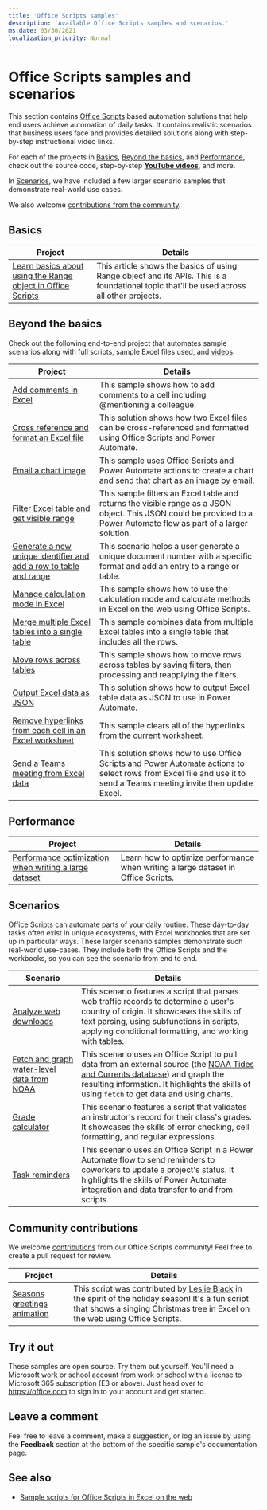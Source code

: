 ```yaml
---
title: 'Office Scripts samples'
description: 'Available Office Scripts samples and scenarios.'
ms.date: 03/30/2021
localization_priority: Normal
---
```


# Office Scripts samples and scenarios

This section contains [Office Scripts](../../overview/excel.md) based automation solutions that help end users achieve automation of daily tasks. It contains realistic scenarios that business users face and provides detailed solutions along with step-by-step instructional video links.

For each of the projects in [Basics](#basics), [Beyond the basics](#beyond-the-basics), and [Performance](#performance), check out the source code, step-by-step [**YouTube videos**](https://www.youtube.com/playlist?list=PLr3zVPZrMOUMl88fs8uc2GGAePRnNe6m0), and more.

In [Scenarios](#scenarios), we have included a few larger scenario samples that demonstrate real-world use cases.

We also welcome [contributions from the community](#community-contributions).

## Basics

| Project | Details |
|---------|---------|
| [Learn basics about using the Range object in Office Scripts](range-basics.md) | This article shows the basics of using Range object and its APIs. This is a foundational topic that'll be used across all other projects. |

## Beyond the basics

Check out the following end-to-end project that automates sample scenarios along with full scripts, sample Excel files used, and [videos](https://www.youtube.com/playlist?list=PLr3zVPZrMOUMl88fs8uc2GGAePRnNe6m0).

| Project | Details |
|---------|---------|
| [Add comments in Excel](add-excel-comments.md) | This sample shows how to add comments to a cell including @mentioning a colleague. |
| [Cross reference and format an Excel file](excel-cross-reference.md) | This solution shows how two Excel files can be cross-referenced and formatted using Office Scripts and Power Automate. |
| [Email a chart image](email-chart-image.md) | This sample uses Office Scripts and Power Automate actions to create a chart and send that chart as an image by email. |
| [Filter Excel table and get visible range](filter-table-get-visible-range.md) | This sample filters an Excel table and returns the visible range as a JSON object. This JSON could be provided to a Power Automate flow as part of a larger solution. |
| [Generate a new unique identifier and add a row to table and range](document-number-generator.md)  | This scenario helps a user generate a unique document number with a specific format and add an entry to a range or table. |
| [Manage calculation mode in Excel](excel-calculation.md) | This sample shows how to use the calculation mode and calculate methods in Excel on the web using Office Scripts. |
| [Merge multiple Excel tables into a single table](copy-tables-combine.md) | This sample combines data from multiple Excel tables into a single table that includes all the rows. |
| [Move rows across tables](move-rows-across-tables.md) | This sample shows how to move rows across tables by saving filters, then processing and reapplying the filters. |
| [Output Excel data as JSON](get-table-data.md) | This solution shows how to output Excel table data as JSON to use in Power Automate. |
| [Remove hyperlinks from each cell in an Excel worksheet](remove-hyperlinks-from-cells.md) | This sample clears all of the hyperlinks from the current worksheet. |
| [Send a Teams meeting from Excel data](send-teams-invite-from-excel-data.md) | This solution shows how to use Office Scripts and Power Automate actions to select rows from Excel file and use it to send a Teams meeting invite then update Excel. |

## Performance

| Project | Details |
|---------|---------|
| [Performance optimization when writing a large dataset](write-large-dataset.md) | Learn how to optimize performance when writing a large dataset in Office Scripts. |

## Scenarios

Office Scripts can automate parts of your daily routine. These day-to-day tasks often exist in unique ecosystems, with Excel workbooks that are set up in particular ways. These larger scenario samples demonstrate such real-world use-cases. They include both the Office Scripts and the workbooks, so you can see the scenario from end to end.

| Scenario | Details |
|---------|---------|
| [Analyze web downloads](../scenarios/analyze-web-downloads.md) | This scenario features a script that parses web traffic records to determine a user's country of origin. It showcases the skills of text parsing, using subfunctions in scripts, applying conditional formatting, and working with tables. |
| [Fetch and graph water-level data from NOAA](../scenarios/noaa-data-fetch.md) | This scenario uses an Office Script to pull data from an external source (the [NOAA Tides and Currents database](https://tidesandcurrents.noaa.gov/)) and graph the resulting information. It highlights the skills of using `fetch` to get data and using charts. |
| [Grade calculator](../scenarios/grade-calculator.md) | This scenario features a script that validates an instructor's record for their class's grades. It showcases the skills of error checking, cell formatting, and regular expressions. |
| [Task reminders](../scenarios/task-reminders.md) | This scenario uses an Office Script in a Power Automate flow to send reminders to coworkers to update a project's status. It highlights the skills of Power Automate integration and data transfer to and from scripts. |

## Community contributions

We welcome [contributions](https://github.com/OfficeDev/office-scripts-docs/blob/master/Contributing.md) from our Office Scripts community! Feel free to create a pull request for review.

| Project | Details |
|---------|---------|
| [Seasons greetings animation](community-seasons-greetings.md) | This script was contributed by [Leslie Black](https://www.linkedin.com/in/lesblackconsultant/) in the spirit of the holiday season! It's a fun script that shows a singing Christmas tree in Excel on the web using Office Scripts. |

## Try it out

These samples are open source. Try them out yourself. You'll need a Microsoft work or school account from work or school with a license to Microsoft 365 subscription (E3 or above). Just head over to https://office.com to sign in to your account and get started.

## Leave a comment

Feel free to leave a comment, make a suggestion, or log an issue by using the **Feedback** section at the bottom of the specific sample's documentation page.

## See also

- [Sample scripts for Office Scripts in Excel on the web](../excel-samples.md)
